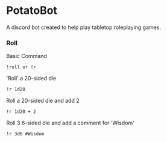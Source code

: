 # PotatoBot

A discord bot created to help play tabletop roleplaying games.

### Roll

Basic Command

```
!roll or !r
```

'Roll' a 20-sided die

```
!r 1d20
```

Roll a 20-sided die and add 2

```
!r 1d20 + 2
```

Roll 3 6-sided die and add a comment for 'Wisdom'

```
!r 3d6 #Wisdom
```
